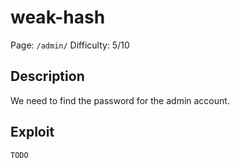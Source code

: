 # weak-hash 

Page: `/admin/`
Difficulty: 5/10

## Description

We need to find the password for the admin account.

## Exploit

`TODO`
